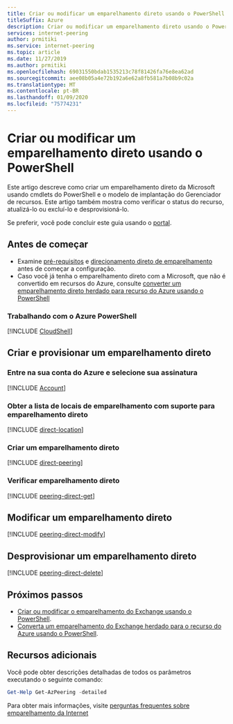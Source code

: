 ```yaml
---
title: Criar ou modificar um emparelhamento direto usando o PowerShell
titleSuffix: Azure
description: Criar ou modificar um emparelhamento direto usando o PowerShell
services: internet-peering
author: prmitiki
ms.service: internet-peering
ms.topic: article
ms.date: 11/27/2019
ms.author: prmitiki
ms.openlocfilehash: 69031550bdab1535213c78f81426fa76e8ea62ad
ms.sourcegitcommit: aee08b05a4e72b192a6e62a8fb581a7b08b9c02a
ms.translationtype: MT
ms.contentlocale: pt-BR
ms.lasthandoff: 01/09/2020
ms.locfileid: "75774231"
---
```

# <a name="create-or-modify-a-direct-peering-using-powershell"></a>Criar ou modificar um emparelhamento direto usando o PowerShell

Este artigo descreve como criar um emparelhamento direto da Microsoft usando cmdlets do PowerShell e o modelo de implantação do Gerenciador de recursos. Este artigo também mostra como verificar o status do recurso, atualizá-lo ou excluí-lo e desprovisioná-lo.

Se preferir, você pode concluir este guia usando o [portal](howto-direct-portal.md).

## <a name="before-you-begin"></a>Antes de começar
* Examine [pré-requisitos](prerequisites.md) e [direcionamento direto de emparelhamento](walkthrough-direct-all.md) antes de começar a configuração.
* Caso você já tenha o emparelhamento direto com a Microsoft, que não é convertido em recursos do Azure, consulte [converter um emparelhamento direto herdado para recurso do Azure usando o PowerShell](howto-legacy-direct-powershell.md)

### <a name="working-with-azure-powershell"></a>Trabalhando com o Azure PowerShell
[!INCLUDE [CloudShell](./includes/cloudshell-powershell-about.md)]

## <a name="create-and-provision-a-direct-peering"></a>Criar e provisionar um emparelhamento direto

### <a name="sign-in-to-your-azure-account-and-select-your-subscription"></a>Entre na sua conta do Azure e selecione sua assinatura
[!INCLUDE [Account](./includes/account-powershell.md)]

### <a name=direct-location></a>Obter a lista de locais de emparelhamento com suporte para emparelhamento direto
[!INCLUDE [direct-location](./includes/direct-powershell-create-location.md)]

### <a name=create></a>Criar um emparelhamento direto
[!INCLUDE [direct-peering](./includes/direct-powershell-create-connection.md)]

### <a name=get></a>Verificar emparelhamento direto
[!INCLUDE [peering-direct-get](./includes/direct-powershell-get.md)]

## <a name="modify"></a>Modificar um emparelhamento direto
[!INCLUDE [peering-direct-modify](./includes/direct-powershell-modify.md)]

## <a name="delete"></a>Desprovisionar um emparelhamento direto
[!INCLUDE [peering-direct-delete](./includes/delete.md)]

## <a name="next-steps"></a>Próximos passos

* [Criar ou modificar o emparelhamento do Exchange usando o PowerShell](howto-exchange-powershell.md).
* [Converta um emparelhamento do Exchange herdado para o recurso do Azure usando o PowerShell](howto-legacy-exchange-powershell.md).

## <a name="additional-resources"></a>Recursos adicionais
Você pode obter descrições detalhadas de todos os parâmetros executando o seguinte comando:

```powershell
Get-Help Get-AzPeering -detailed
```

Para obter mais informações, visite [perguntas frequentes sobre emparelhamento da Internet](faqs.md)
